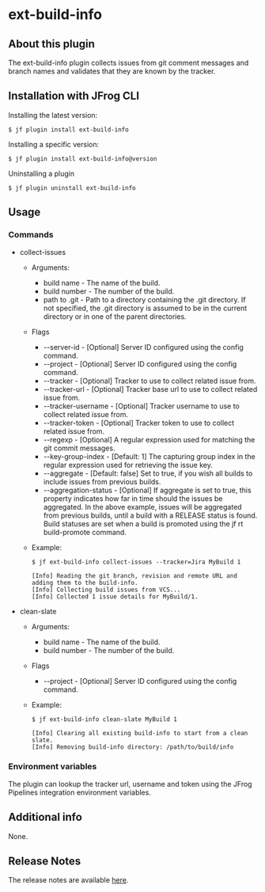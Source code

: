 # ext-build-info

## About this plugin
The ext-build-info plugin collects issues from git comment messages and branch names and validates that they are known by the tracker. 

## Installation with JFrog CLI
Installing the latest version:

`$ jf plugin install ext-build-info`

Installing a specific version:

`$ jf plugin install ext-build-info@version`

Uninstalling a plugin

`$ jf plugin uninstall ext-build-info`

## Usage
### Commands
* collect-issues
  - Arguments:
    - build name - The name of the build.
    - build number - The number of the build.
    - path to .git - Path to a directory containing the .git directory. If not specified, the .git directory is assumed to be in the 
      current directory or in one of the parent directories.
  - Flags
    - --server-id - [Optional] Server ID configured using the config command.
    - --project - [Optional] Server ID configured using the config command.
    - --tracker - [Optional] Tracker to use to collect related issue from.
    - --tracker-url - [Optional] Tracker base url to use to collect related issue from.
    - --tracker-username - [Optional] Tracker username to use to collect related issue from.
    - --tracker-token - [Optional] Tracker token to use to collect related issue from.
    - --regexp - [Optional] A regular expression used for matching the git commit messages.
    - --key-group-index - [Default: 1] The capturing group index in the regular expression used for retrieving the issue key.
    - --aggregate - [Default: false] Set to true, if you wish all builds to include issues from previous builds.
    - --aggregation-status - [Optional] If aggregate is set to true, this property indicates how far in time should the issues be 
      aggregated. In the above example, issues will be aggregated from previous builds, until a build with a RELEASE status is found. 
      Build statuses are set when a build is promoted using the jf rt build-promote command. 

  - Example:
    ```
    $ jf ext-build-info collect-issues --tracker=Jira MyBuild 1

    [Info] Reading the git branch, revision and remote URL and adding them to the build-info.
    [Info] Collecting build issues from VCS...
    [Info] Collected 1 issue details for MyBuild/1.
    ```
* clean-slate
  - Arguments:
    - build name - The name of the build.
    - build number - The number of the build.
  - Flags
    - --project - [Optional] Server ID configured using the config command.

  - Example:
    ```
    $ jf ext-build-info clean-slate MyBuild 1

    [Info] Clearing all existing build-info to start from a clean slate.
    [Info] Removing build-info directory: /path/to/build/info
    ```

### Environment variables
The plugin can lookup the tracker url, username and token using the JFrog Pipelines integration environment variables.  

## Additional info
None.

## Release Notes
The release notes are available [here](RELEASE.md).
